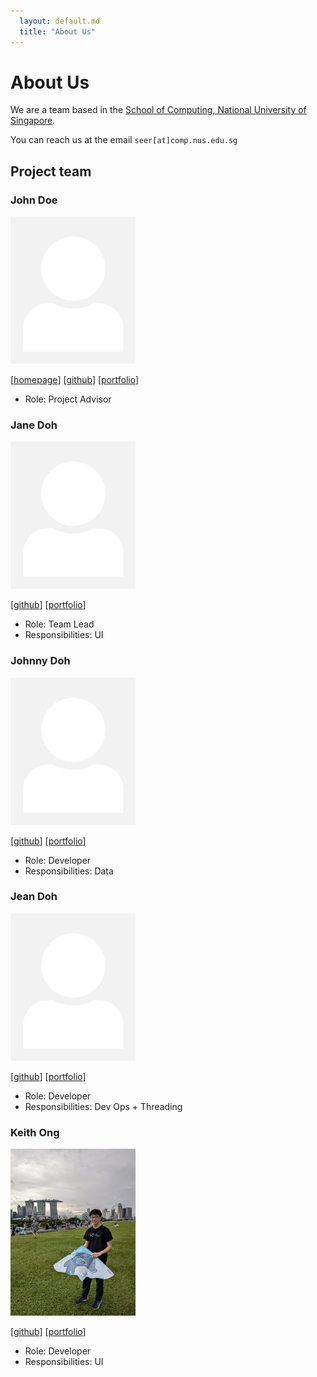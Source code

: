 ```yaml
---
  layout: default.md
  title: "About Us"
---
```


# About Us

We are a team based in the [School of Computing, National University of Singapore](http://www.comp.nus.edu.sg).

You can reach us at the email `seer[at]comp.nus.edu.sg`

## Project team

### John Doe

<img src="images/johndoe.png" width="200px">

[[homepage](http://www.comp.nus.edu.sg/~damithch)]
[[github](https://github.com/johndoe)]
[[portfolio](team/johndoe.md)]

- Role: Project Advisor

### Jane Doh

<img src="images/johndoe.png" width="200px">

[[github](http://github.com/johndoe)]
[[portfolio](team/johndoe.md)]

- Role: Team Lead
- Responsibilities: UI

### Johnny Doh

<img src="images/johndoe.png" width="200px">

[[github](http://github.com/johndoe)] [[portfolio](team/johndoe.md)]

- Role: Developer
- Responsibilities: Data

### Jean Doh

<img src="images/johndoe.png" width="200px">

[[github](http://github.com/johndoe)]
[[portfolio](team/johndoe.md)]

- Role: Developer
- Responsibilities: Dev Ops + Threading

### Keith Ong

<img src="images/keithxun.png" width="200px">

[[github](http://github.com/keithxun)]
[[portfolio](team/johndoe.md)]

- Role: Developer
- Responsibilities: UI
